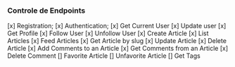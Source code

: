 ### Controle de Endpoints

[x] Registration;
[x] Authentication;
[x] Get Current User
[x] Update user
[x] Get Profile
[x] Follow User
[x] Unfollow User
[x] Create Article
[x] List Articles
[x] Feed Articles
[x] Get Article by slug
[x] Update Article
[x] Delete Article
[x] Add Comments to an Article
[x] Get Comments from an Article
[x] Delete Comment
[] Favorite Article
[] Unfavorite Article
[] Get Tags
